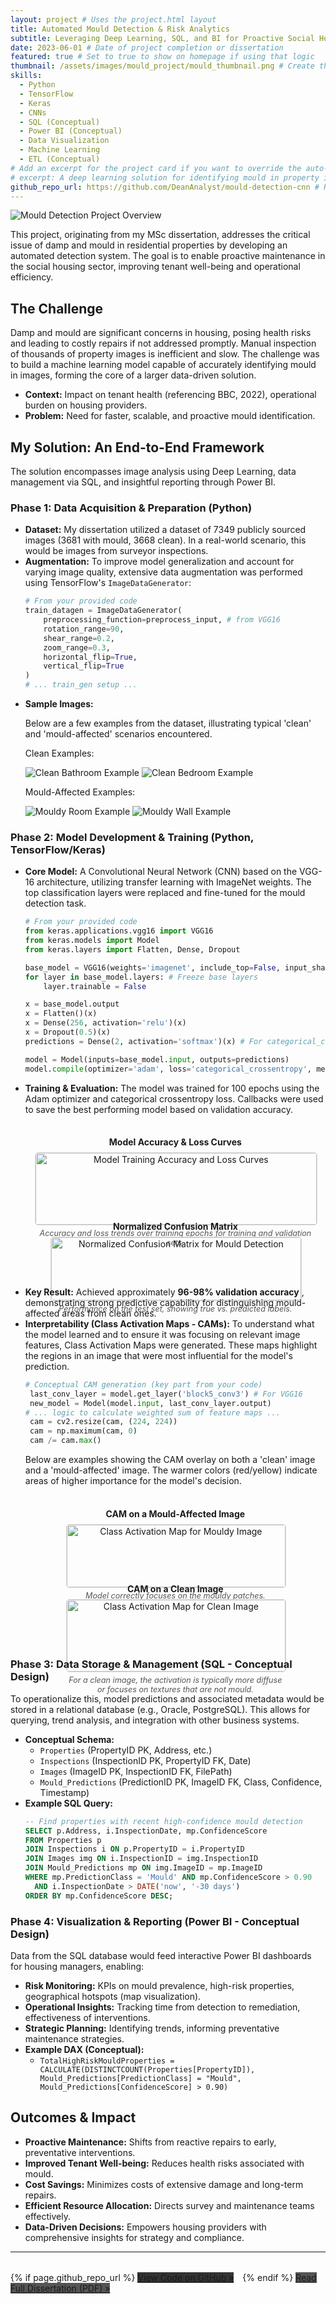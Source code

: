 ```yaml
---
layout: project # Uses the project.html layout
title: Automated Mould Detection & Risk Analytics
subtitle: Leveraging Deep Learning, SQL, and BI for Proactive Social Housing Management
date: 2023-06-01 # Date of project completion or dissertation
featured: true # Set to true to show on homepage if using that logic
thumbnail: /assets/images/mould_project/mould_thumbnail.png # Create this image!
skills:
  - Python
  - TensorFlow
  - Keras
  - CNNs
  - SQL (Conceptual)
  - Power BI (Conceptual)
  - Data Visualization
  - Machine Learning
  - ETL (Conceptual)
# Add an excerpt for the project card if you want to override the auto-generated one
# excerpt: A deep learning solution for identifying mould in property images, with SQL & Power BI integration.
github_repo_url: https://github.com/DeanAnalyst/mould-detection-cnn # Replace with your actual repo URL
---
```


<!-- Main image for the project page (optional) -->
<img src="/assets/images/mould_project/mould_hero_image.png" alt="Mould Detection Project Overview" class="project-main-image">

This project, originating from my MSc dissertation, addresses the critical issue of damp and mould in residential properties by developing an automated detection system. The goal is to enable proactive maintenance in the social housing sector, improving tenant well-being and operational efficiency.

## The Challenge

Damp and mould are significant concerns in housing, posing health risks and leading to costly repairs if not addressed promptly. Manual inspection of thousands of property images is inefficient and slow. The challenge was to build a machine learning model capable of accurately identifying mould in images, forming the core of a larger data-driven solution.

- **Context:** Impact on tenant health (referencing BBC, 2022), operational burden on housing providers.
- **Problem:** Need for faster, scalable, and proactive mould identification.

## My Solution: An End-to-End Framework

The solution encompasses image analysis using Deep Learning, data management via SQL, and insightful reporting through Power BI.

### Phase 1: Data Acquisition & Preparation (Python)

- **Dataset:** My dissertation utilized a dataset of 7349 publicly sourced images (3681 with mould, 3668 clean). In a real-world scenario, this would be images from surveyor inspections.
- **Augmentation:** To improve model generalization and account for varying image quality, extensive data augmentation was performed using TensorFlow's `ImageDataGenerator`:
  ```python
  # From your provided code
  train_datagen = ImageDataGenerator(
      preprocessing_function=preprocess_input, # from VGG16
      rotation_range=90,
      shear_range=0.2,
      zoom_range=0.3,
      horizontal_flip=True,
      vertical_flip=True
  )
  # ... train_gen setup ...
  ```

* **Sample Images:**
  <p>Below are a few examples from the dataset, illustrating typical 'clean' and 'mould-affected' scenarios encountered.</p>
  <div class="project-image-gallery">
      <div class="gallery-row">
          <div class="gallery-column">
              <p class="column-title">Clean Examples:</p>
              <img src="{{ '/assets/images/mould_project/clean_bathroom_ex.jpeg' | relative_url }}" alt="Clean Bathroom Example">
              <img src="{{ '/assets/images/mould_project/clean_bedroom_ex.jpeg' | relative_url }}" alt="Clean Bedroom Example">
          </div>
          <div class="gallery-column">
              <p class="column-title">Mould-Affected Examples:</p>
              <img src="{{ '/assets/images/mould_project/mould_room_ex.jpeg' | relative_url }}" alt="Mouldy Room Example">
              <img src="{{ '/assets/images/mould_project/mould_wall_ex.jpeg' | relative_url }}" alt="Mouldy Wall Example">
          </div>
      </div>
  </div>

### Phase 2: Model Development & Training (Python, TensorFlow/Keras)

- **Core Model:** A Convolutional Neural Network (CNN) based on the VGG-16 architecture, utilizing transfer learning with ImageNet weights. The top classification layers were replaced and fine-tuned for the mould detection task.

  ```python
  # From your provided code
  from keras.applications.vgg16 import VGG16
  from keras.models import Model
  from keras.layers import Flatten, Dense, Dropout

  base_model = VGG16(weights='imagenet', include_top=False, input_shape=(224, 224, 3))
  for layer in base_model.layers: # Freeze base layers
      layer.trainable = False

  x = base_model.output
  x = Flatten()(x)
  x = Dense(256, activation='relu')(x)
  x = Dropout(0.5)(x)
  predictions = Dense(2, activation='softmax')(x) # For categorical_crossentropy

  model = Model(inputs=base_model.input, outputs=predictions)
  model.compile(optimizer='adam', loss='categorical_crossentropy', metrics=['accuracy'])
  ```

* **Training & Evaluation:** The model was trained for 100 epochs using the Adam optimizer and categorical crossentropy loss. Callbacks were used to save the best performing model based on validation accuracy.
  <div class="training-plots" style="display: flex; flex-wrap: wrap; gap: 20px; margin-top: 1rem; margin-bottom: 1.5rem; justify-content: space-around;">
      <div class="plot-container" style="flex: 1; min-width: 300px; max-width: 450px; text-align: center;">
          <h4 style="margin-bottom: 0.5rem;">Model Accuracy & Loss Curves</h4>
          <img src="{{ '/assets/images/mould_project/accuracy_plot.png' | relative_url }}" alt="Model Training Accuracy and Loss Curves" style="width:100%; border:1px solid #ddd; border-radius: 5px;">
          <p style="font-size:0.9em; color: #555; margin-top:5px;"><em>Accuracy and loss trends over training epochs for training and validation sets.</em></p>
      </div>
      <div class="plot-container" style="flex: 1; min-width: 300px; max-width: 400px; text-align: center;">
          <h4 style="margin-bottom: 0.5rem;">Normalized Confusion Matrix</h4>
          <img src="{{ '/assets/images/mould_project/confusion_matrix.png' | relative_url }}" alt="Normalized Confusion Matrix for Mould Detection" style="width:100%; border:1px solid #ddd; border-radius: 5px;">
          <p style="font-size:0.9em; color: #555; margin-top:5px;"><em>Performance on the test set, showing true vs. predicted labels.</em></p>
      </div>
  </div>
* **Key Result:** Achieved approximately **96-98% validation accuracy** , demonstrating strong predictive capability for distinguishing mould-affected areas from clean ones.
* **Interpretability (Class Activation Maps - CAMs):** To understand what the model learned and to ensure it was focusing on relevant image features, Class Activation Maps were generated. These maps highlight the regions in an image that were most influential for the model's prediction.
  ```python
  # Conceptual CAM generation (key part from your code)
   last_conv_layer = model.get_layer('block5_conv3') # For VGG16
   new_model = Model(model.input, last_conv_layer.output)
  # ... logic to calculate weighted sum of feature maps ...
   cam = cv2.resize(cam, (224, 224))
   cam = np.maximum(cam, 0)
   cam /= cam.max()
  ```
  <p>Below are examples showing the CAM overlay on both a 'clean' image and a 'mould-affected' image. The warmer colors (red/yellow) indicate areas of higher importance for the model's decision.</p>
  <div class="cam-examples" style="display: flex; flex-wrap: wrap; gap: 20px; margin-top: 1rem; margin-bottom: 1.5rem; justify-content: space-around;">
      <div class="cam-container" style="flex: 1; min-width: 250px; max-width: 350px; text-align: center;">
          <h4 style="margin-bottom: 0.5rem;">CAM on a Mould-Affected Image</h4>
          <img src="{{ '/assets/images/mould_project/CAM_mould1.png' | relative_url }}" alt="Class Activation Map for Mouldy Image" style="width:100%; border:1px solid #ddd; border-radius: 5px;">
          <p style="font-size:0.9em; color: #555; margin-top:5px;"><em>Model correctly focuses on the mouldy patches.</em></p>
      </div>
      <div class="cam-container" style="flex: 1; min-width: 250px; max-width: 350px; text-align: center;">
          <h4 style="margin-bottom: 0.5rem;">CAM on a Clean Image</h4>
          <img src="{{ '/assets/images/mould_project/CAM_clean1.png' | relative_url }}" alt="Class Activation Map for Clean Image" style="width:100%; border:1px solid #ddd; border-radius: 5px;">
          <p style="font-size:0.9em; color: #555; margin-top:5px;"><em>For a clean image, the activation is typically more diffuse or focuses on textures that are not mould.</em></p>
      </div>
  </div>

### Phase 3: Data Storage & Management (SQL - Conceptual Design)

To operationalize this, model predictions and associated metadata would be stored in a relational database (e.g., Oracle, PostgreSQL). This allows for querying, trend analysis, and integration with other business systems.

- **Conceptual Schema:**
  - `Properties` (PropertyID PK, Address, etc.)
  - `Inspections` (InspectionID PK, PropertyID FK, Date)
  - `Images` (ImageID PK, InspectionID FK, FilePath)
  - `Mould_Predictions` (PredictionID PK, ImageID FK, Class, Confidence, Timestamp)
- **Example SQL Query:**
  ```sql
  -- Find properties with recent high-confidence mould detection
  SELECT p.Address, i.InspectionDate, mp.ConfidenceScore
  FROM Properties p
  JOIN Inspections i ON p.PropertyID = i.PropertyID
  JOIN Images img ON i.InspectionID = img.InspectionID
  JOIN Mould_Predictions mp ON img.ImageID = mp.ImageID
  WHERE mp.PredictionClass = 'Mould' AND mp.ConfidenceScore > 0.90
    AND i.InspectionDate > DATE('now', '-30 days')
  ORDER BY mp.ConfidenceScore DESC;
  ```

### Phase 4: Visualization & Reporting (Power BI - Conceptual Design)

Data from the SQL database would feed interactive Power BI dashboards for housing managers, enabling:

- **Risk Monitoring:** KPIs on mould prevalence, high-risk properties, geographical hotspots (map visualization).
- **Operational Insights:** Tracking time from detection to remediation, effectiveness of interventions.
- **Strategic Planning:** Identifying trends, informing preventative maintenance strategies.
- **Example DAX (Conceptual):**
  - `TotalHighRiskMouldProperties = CALCULATE(DISTINCTCOUNT(Properties[PropertyID]), Mould_Predictions[PredictionClass] = "Mould", Mould_Predictions[ConfidenceScore] > 0.90)`

## Outcomes & Impact

- **Proactive Maintenance:** Shifts from reactive repairs to early, preventative interventions.
- **Improved Tenant Well-being:** Reduces health risks associated with mould.
- **Cost Savings:** Minimizes costs of extensive damage and long-term repairs.
- **Efficient Resource Allocation:** Directs survey and maintenance teams effectively.
- **Data-Driven Decisions:** Empowers housing providers with comprehensive insights for strategy and compliance.

---

<p style="margin-top: 2rem;">
    {% if page.github_repo_url %}
        <a href="{{ page.github_repo_url }}" class="btn-primary" target="_blank" rel="noopener noreferrer" style="margin-right:10px; background-color:#333;">View Code on GitHub »</a>
    {% endif %}
    <a href="{{ '/assets/docs/UP2091348_Dissertation.pdf' | relative_url }}" class="btn-primary" target="_blank" rel="noopener noreferrer" style="background-color:#555;">Read Full Dissertation (PDF) »</a>
</p>
